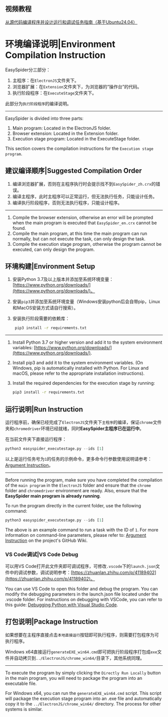 ## 视频教程

[从源代码编译程序并设计运行和调试任务指南（基于Ubuntu24.04）](https://www.bilibili.com/video/BV1VE421P7yj/)

# 环境编译说明|Environment Compilation Instruction

EasySpider分三部分：

1. 主程序：在`ElectronJS`文件夹下。
2. 浏览器扩展：在`Extension`文件夹下，为浏览器的“操作台”的代码。
3. 执行阶段程序：在`ExecuteStage`文件夹下。

此部分为`执行阶段程序`的编译说明。

-----

EasySpider is divided into three parts:

1. Main program: Located in the ElectronJS folder.
2. Browser extension: Located in the Extension folder.
3. Execution stage program: Located in the ExecuteStage folder.

This section covers the compilation instructions for the `Execution stage program`.

## 建议编译顺序|Suggested Compilation Order

1. 编译浏览器扩展，否则在主程序执行时会提示找不到`EasySpider_zh.crx`的错误。
2. 编译主程序，此时主程序可以正常运行，但无法执行任务，只能设计任务。
3. 编译执行阶段程序，否则无法执行程序，只能设计程序。

-----

1. Compile the browser extension, otherwise an error will be prompted when the main program is executed that `EasySpider_en.crx` cannot be found.
2. Compile the main program, at this time the main program can run normally, but can not execute the task, can only design the task.
3. Compile the execution stage program, otherwise the program cannot be executed, can only design the program.


## 环境构建|Environment Setup

1. 安装Python 3.7及以上版本并添加至系统环境变量：[https://www.python.org/downloads/](https://www.python.org/downloads/)。
2. 安装`pip3`并添加至系统环境变量（Windows安装python后会自带pip，Linux和MacOS安装方式请自行搜索）。
3. 安装执行阶段需要的依赖库：
   
   ```sh
    pip3 install -r requirements.txt
   ```

-----

1. Install Python 3.7 or higher version and add it to the system environment variables: [https://www.python.org/downloads/](https://www.python.org/downloads/).
2. Install pip3 and add it to the system environment variables. (On Windows, pip is automatically installed with Python. For Linux and macOS, please refer to the appropriate installation instructions).
3. Install the required dependencies for the execution stage by running:
   
    ```sh
    pip3 install -r requirements.txt
    ```

## 运行说明|Run Instruction

运行程序前，确保已经完成了`ElectronJS`文件夹下`主程序`的编译，保证`chrome`文件夹和`chromedriver`环境已经就绪，同时**EasySpider主程序已在运行中**。

在当前文件夹下直接运行程序：

```Python
python3 easyspider_executestage.py --ids [1]
```

以上是运行任务号为`1`的任务的示例命令，更多命令行参数使用说明请参考：[Argument Instruction](https://github.com/NaiboWang/EasySpider/wiki/Argument-Instruction)。

-----

Before running the program, make sure you have completed the compilation of the `main program` in the `ElectronJS` folder and ensure that the `chrome` folder and `chromedriver` environment are ready. Also, ensure that the **EasySpider main program is already running**.

To run the program directly in the current folder, use the following command:

```Python
python3 easyspider_executestage.py --ids [1]
```

The above is an example command to run a task with the ID of `1`. For more information on command-line parameters, please refer to: [Argument Instruction](https://github.com/NaiboWang/EasySpider/wiki/Argument-Instruction) on the project's GitHub Wiki.

### VS Code调试|VS Code Debug

可以用VS Code打开此文件夹即可调试程序，可修改`.vscode`下的`launch.json`文件中的调试参数，调试说明参考：[https://zhuanlan.zhihu.com/p/41189402](https://zhuanlan.zhihu.com/p/41189402)。

You can use VS Code to open this folder and debug the program. You can modify the debugging parameters in the launch.json file located under the .vscode folder. For instructions on debugging with VSCode, you can refer to this guide: [Debugging Python with Visual Studio Code](https://code.visualstudio.com/docs/python/debugging).

## 打包说明|Package Instruction

如果想要在主程序直接点击`本地直接运行`按钮即可执行程序，则需要打包程序为可执行程序。

Windows x64直接运行`generateEXE_win64.cmd`即可把执行阶段程序打包成`exe`文件并自动拷贝到`../ElectronJS/chrome_win64/`目录下，其他系统同理。

-----

To execute the program by simply clicking the `Directly Run Locally` button in the main program, you will need to package the program into an executable file.

For Windows x64, you can run the `generateEXE_win64.cmd` script. This script will package the execution stage program into an .exe file and automatically copy it to the `../ElectronJS/chrome_win64/` directory. The process for other systems is similar.